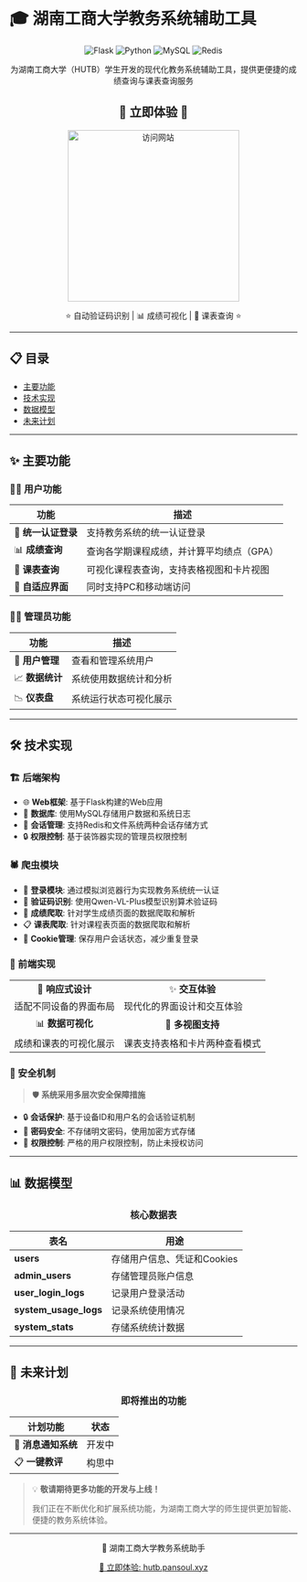 # 🎓 湖南工商大学教务系统辅助工具

<div align="center">

![Flask](https://img.shields.io/badge/Flask-000000?style=for-the-badge&logo=flask&logoColor=white)
![Python](https://img.shields.io/badge/Python-3776AB?style=for-the-badge&logo=python&logoColor=white)
![MySQL](https://img.shields.io/badge/MySQL-4479A1?style=for-the-badge&logo=mysql&logoColor=white)
![Redis](https://img.shields.io/badge/Redis-DC382D?style=for-the-badge&logo=redis&logoColor=white)

</div>

<p align="center">为湖南工商大学（HUTB）学生开发的现代化教务系统辅助工具，提供更便捷的成绩查询与课表查询服务</p>

<div align="center">
  
<h2>🚀 立即体验 🚀</h2>

<a href="http://hutb.pansoul.xyz" target="_blank">
  <img src="https://img.shields.io/badge/点击访问-hutb.pansoul.xyz-blue?style=for-the-badge&logo=firefox&logoColor=white" alt="访问网站" width="300" />
</a>

<p>⭐ 自动验证码识别 | 📊 成绩可视化 | 📅 课表查询 ⭐</p>
  
</div>

---

## 📋 目录

- [主要功能](#-主要功能)
- [技术实现](#-技术实现)
- [数据模型](#-数据模型)
- [未来计划](#-未来计划)

---

## ✨ 主要功能

### 👨‍🎓 用户功能

| 功能 | 描述 |
| --- | --- |
| 🔐 **统一认证登录** | 支持教务系统的统一认证登录 |
| 📊 **成绩查询** | 查询各学期课程成绩，并计算平均绩点（GPA） |
| 📅 **课表查询** | 可视化课程表查询，支持表格视图和卡片视图 |
| 📱 **自适应界面** | 同时支持PC和移动端访问 |

### 👨‍💼 管理员功能

| 功能 | 描述 |
| --- | --- |
| 👥 **用户管理** | 查看和管理系统用户 |
| 📈 **数据统计** | 系统使用数据统计和分析 |
| 📉 **仪表盘** | 系统运行状态可视化展示 |

---

## 🛠 技术实现

### 🏗 后端架构

- 🌐 **Web框架**: 基于Flask构建的Web应用
- 💾 **数据库**: 使用MySQL存储用户数据和系统日志
- 🔄 **会话管理**: 支持Redis和文件系统两种会话存储方式
- 🔒 **权限控制**: 基于装饰器实现的管理员权限控制

### 🕷 爬虫模块

- 🔑 **登录模块**: 通过模拟浏览器行为实现教务系统统一认证
- 🧩 **验证码识别**: 使用Qwen-VL-Plus模型识别算术验证码
- 📝 **成绩爬取**: 针对学生成绩页面的数据爬取和解析
- 📋 **课表爬取**: 针对课程表页面的数据爬取和解析
- 🍪 **Cookie管理**: 保存用户会话状态，减少重复登录

### 🎨 前端实现

<div align="center">
<table>
  <tr>
    <td align="center">📱 <b>响应式设计</b></td>
    <td align="center">✨ <b>交互体验</b></td>
  </tr>
  <tr>
    <td>适配不同设备的界面布局</td>
    <td>现代化的界面设计和交互体验</td>
  </tr>
  <tr>
    <td align="center">📊 <b>数据可视化</b></td>
    <td align="center">🔄 <b>多视图支持</b></td>
  </tr>
  <tr>
    <td>成绩和课表的可视化展示</td>
    <td>课表支持表格和卡片两种查看模式</td>
  </tr>
</table>
</div>

### 🔐 安全机制

> 🛡️ **系统采用多层次安全保障措施**

- 🔒 **会话保护**: 基于设备ID和用户名的会话验证机制
- 🔑 **密码安全**: 不存储明文密码，使用加密方式存储
- 🚫 **权限控制**: 严格的用户权限控制，防止未授权访问

---

## 📊 数据模型

<div align="center">

### 核心数据表

| 表名 | 用途 |
|-----|------|
| **users** | 存储用户信息、凭证和Cookies |
| **admin_users** | 存储管理员账户信息 |
| **user_login_logs** | 记录用户登录活动 |
| **system_usage_logs** | 记录系统使用情况 |
| **system_stats** | 存储系统统计数据 |

</div>

---

## 🚀 未来计划

<div align="center">

### 即将推出的功能

| 计划功能 | 状态 |
|---------|------|
| 🔔 **消息通知系统** | 开发中 |
| 📋 **一键教评** | 构思中 |

</div>

> 💡 **敬请期待更多功能的开发与上线！**
> 
> 我们正在不断优化和扩展系统功能，为湖南工商大学的师生提供更加智能、便捷的教务系统体验。

---

<div align="center">
<p>🏫 湖南工商大学教务系统助手</p>
<p>
  <a href="http://hutb.pansoul.xyz" target="_blank">📍 立即体验: hutb.pansoul.xyz</a>
</p>
</div> 